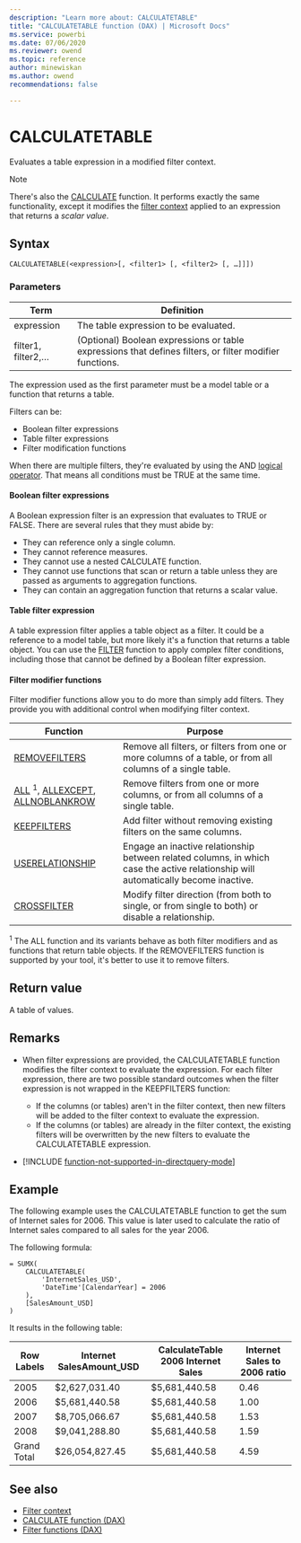 ```yaml
---
description: "Learn more about: CALCULATETABLE"
title: "CALCULATETABLE function (DAX) | Microsoft Docs"
ms.service: powerbi
ms.date: 07/06/2020
ms.reviewer: owend
ms.topic: reference
author: minewiskan
ms.author: owend 
recommendations: false

---
```

# CALCULATETABLE

Evaluates a table expression in a modified filter context.

> [!NOTE]
> There's also the [CALCULATE](calculate-function-dax.md) function. It performs exactly the same functionality, except it modifies the [filter context](dax-overview.md#filter-context) applied to an expression that returns a _scalar value_.
>
>

## Syntax  

```dax
CALCULATETABLE(<expression>[, <filter1> [, <filter2> [, …]]])
```

### Parameters

|Term|Definition|  
|--------|--------------|  
|expression|The table expression to be evaluated.|
|filter1, filter2,…|(Optional) Boolean expressions or table expressions that defines filters, or filter modifier functions.|

The expression used as the first parameter must be a model table or a function that returns a table.

Filters can be:

- Boolean filter expressions
- Table filter expressions
- Filter modification functions

When there are multiple filters, they're evaluated by using the AND [logical operator](dax-operator-reference.md#logical-operators). That means all conditions must be TRUE at the same time.

#### Boolean filter expressions

A Boolean expression filter is an expression that evaluates to TRUE or FALSE. There are several rules that they must abide by:

- They can reference only a single column.
- They cannot reference measures.
- They cannot use a nested CALCULATE function.
- They cannot use functions that scan or return a table unless they are passed as arguments to aggregation functions.
- They can contain an aggregation function that returns a scalar value.

#### Table filter expression

A table expression filter applies a table object as a filter. It could be a reference to a model table, but more likely it's a function that returns a table object. You can use the [FILTER](filter-function-dax.md) function to apply complex filter conditions, including those that cannot be defined by a Boolean filter expression.

#### Filter modifier functions

Filter modifier functions allow you to do more than simply add filters. They provide you with additional control when modifying filter context.

|Function|Purpose|
|--------|--------------|
|[REMOVEFILTERS](removefilters-function-dax.md)|Remove all filters, or filters from one or more columns of a table, or from all columns of a single table.|
|[ALL](all-function-dax.md) <sup>1</sup>, [ALLEXCEPT](allexcept-function-dax.md), [ALLNOBLANKROW](allnoblankrow-function-dax.md)|Remove filters from one or more columns, or from all columns of a single table.|
|[KEEPFILTERS](keepfilters-function-dax.md)|Add filter without removing existing filters on the same columns.|
|[USERELATIONSHIP](userelationship-function-dax.md)|Engage an inactive relationship between related columns, in which case the active relationship will automatically become inactive.|
|[CROSSFILTER](crossfilter-function.md)|Modify filter direction (from both to single, or from single to both) or disable a relationship.|

<sup>1</sup> The ALL function and its variants behave as both filter modifiers and as functions that return table objects. If the REMOVEFILTERS function is supported by your tool, it's better to use it to remove filters.

## Return value

A table of values.

## Remarks

- When filter expressions are provided, the CALCULATETABLE function modifies the filter context to evaluate the expression. For each filter expression, there are two possible standard outcomes when the filter expression is not wrapped in the KEEPFILTERS function:
  - If the columns (or tables) aren't in the filter context, then new filters will be added to the filter context to evaluate the expression.
  - If the columns (or tables) are already in the filter context, the existing filters will be overwritten by the new filters to evaluate the CALCULATETABLE expression.

- [!INCLUDE [function-not-supported-in-directquery-mode](includes/function-not-supported-in-directquery-mode.md)]

## Example

The following example uses the CALCULATETABLE function to get the sum of Internet sales for 2006. This value is later used to calculate the ratio of Internet sales compared to all sales for the year 2006.  

The following formula:

```dax
= SUMX(
    CALCULATETABLE(
        'InternetSales_USD',
        'DateTime'[CalendarYear] = 2006
    ),
    [SalesAmount_USD]
)  
```

It results in the following table:

|Row Labels|Internet SalesAmount_USD|CalculateTable 2006 Internet Sales|Internet Sales to 2006 ratio|  
|--------------|-----------------------------|--------------------------------------|--------------------------------|  
|2005|$2,627,031.40|$5,681,440.58|0.46|  
|2006|$5,681,440.58|$5,681,440.58|1.00|  
|2007|$8,705,066.67|$5,681,440.58|1.53|  
|2008|$9,041,288.80|$5,681,440.58|1.59|  
|Grand Total|$26,054,827.45|$5,681,440.58|4.59|  

## See also

- [Filter context](dax-overview.md#filter-context)
- [CALCULATE function (DAX)](calculate-function-dax.md)
- [Filter functions (DAX)](filter-functions-dax.md)

